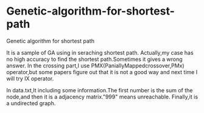 # Genetic-algorithm-for-shortest-path
Genetic algorithm for shortest path

It is a sample of GA using in seraching shortest path.
Actually,my case has no high accuracy to find the shortest path.Sometimes it gives a wrong answer.
In the crossing part,I use PMX(PaniallyMappedcrossover,PMx) operator,but some papers figure out that it is not a good way and 
next time I will try IX operator.
 
In data.txt,It including some information.The first number is the sum of the node,and then it is a adjacency matrix."999" means
unreachable.
Finally,it is a undirected graph.




